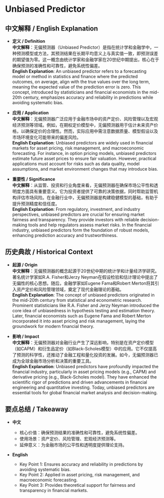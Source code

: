 # Unbiased Predictor

## 中文解释 / English Explanation

* **定义 / Definition**  
  **中文解释**：无偏预测器（Unbiased Predictor）是指在统计学和金融学中，一种预测模型或方法，其预测结果在长期平均意义上与真实值一致，即预测误差的期望值为零。这一概念由统计学家和金融学家在20世纪中期提出，核心在于确保预测的准确性和可靠性，避免系统性偏差。  
  **English Explanation**: An unbiased predictor refers to a forecasting model or method in statistics and finance where the predicted outcomes, on average, align with the true values over the long term, meaning the expected value of the prediction error is zero. This concept, introduced by statisticians and financial economists in the mid-20th century, emphasizes accuracy and reliability in predictions while avoiding systematic bias.

* **应用 / Application**  
  **中文解释**：无偏预测器广泛应用于金融市场中的资产定价、风险管理以及宏观经济预测等领域。例如，在期权定价模型中，无偏预测器用于估计未来资产价格，以确保定价的合理性。然而，实际应用中需注意数据质量、模型假设以及市场环境变化可能带来的偏差风险。  
  **English Explanation**: Unbiased predictors are widely used in financial markets for asset pricing, risk management, and macroeconomic forecasting. For instance, in option pricing models, unbiased predictors estimate future asset prices to ensure fair valuation. However, practical applications must account for risks such as data quality, model assumptions, and market environment changes that may introduce bias.

* **重要性 / Significance**  
  **中文解释**：从监管、投资和行业角度来看，无偏预测器在确保市场公平性和透明度方面具有重要意义。它为投资者提供了可靠的决策依据，同时帮助监管机构评估市场风险。在金融行业中，无偏预测器是构建稳健模型的基础，有助于提升预测精度和信任度。  
  **English Explanation**: From regulatory, investment, and industry perspectives, unbiased predictors are crucial for ensuring market fairness and transparency. They provide investors with reliable decision-making tools and help regulators assess market risks. In the financial industry, unbiased predictors form the foundation of robust models, enhancing prediction accuracy and trustworthiness.

## 历史典故 / Historical Context

* **起源 / Origin**  
  **中文解释**：无偏预测器的概念起源于20世纪中期的统计学和计量经济学研究。著名统计学家如R.A. Fisher和Jerzy Neyman在假设检验和估计理论中提出了无偏性的核心思想。随后，金融学家如Eugene Fama和Robert Merton将其引入资产定价和风险管理领域，奠定了现代金融理论的基础。  
  **English Explanation**: The concept of unbiased predictors originated in the mid-20th century from statistical and econometric research. Prominent statisticians like R.A. Fisher and Jerzy Neyman introduced the core idea of unbiasedness in hypothesis testing and estimation theory. Later, financial economists such as Eugene Fama and Robert Merton incorporated it into asset pricing and risk management, laying the groundwork for modern financial theory.

* **影响 / Impact**  
  **中文解释**：无偏预测器对金融行业产生了深远影响，特别是在资产定价模型（如CAPM）和衍生品定价（如Black-Scholes模型）中的应用。它不仅提高了预测的科学性，还推动了金融工程和量化投资的发展。如今，无偏预测器已成为全球金融市场分析和决策的重要工具。  
  **English Explanation**: Unbiased predictors have profoundly impacted the financial industry, particularly in asset pricing models (e.g., CAPM) and derivative pricing (e.g., Black-Scholes model). They have enhanced the scientific rigor of predictions and driven advancements in financial engineering and quantitative investing. Today, unbiased predictors are essential tools for global financial market analysis and decision-making.

## 要点总结 / Takeaway

* **中文**  
  - 核心价值：确保预测结果的准确性和可靠性，避免系统性偏差。  
  - 使用场景：资产定价、风险管理、宏观经济预测等。  
  - 延伸意义：为金融市场的公平性和透明度提供理论支持。

* **English**  
  - Key Point 1: Ensures accuracy and reliability in predictions by avoiding systematic bias.  
  - Key Point 2: Applied in asset pricing, risk management, and macroeconomic forecasting.  
  - Key Point 3: Provides theoretical support for fairness and transparency in financial markets.